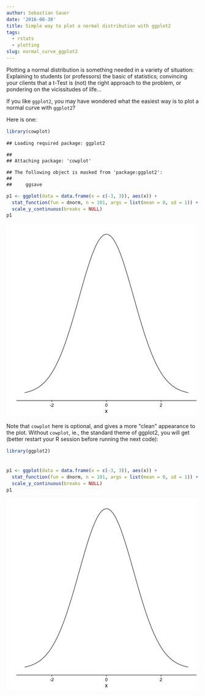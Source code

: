 ```yaml
---
author: Sebastian Sauer
date: '2016-08-30'
title: Simple way to plot a normal distribution with ggplot2
tags:
  - rstats
  - plotting
slug: normal_curve_ggplot2
---
```





Plotting a normal distribution is something needed in a variety of situation: Explaining to  students (or professors) the basic of statistics; convincing your clients that a t-Test is (not) the right approach to the problem, or pondering on the vicissitudes of life...

If you like `ggplot2`, you may have wondered what the easiest way is to plot a normal curve with `ggplot2`?

Here is one:



```r
library(cowplot)
```

```
## Loading required package: ggplot2
```

```
## 
## Attaching package: 'cowplot'
```

```
## The following object is masked from 'package:ggplot2':
## 
##     ggsave
```

```r
p1 <- ggplot(data = data.frame(x = c(-3, 3)), aes(x)) +
  stat_function(fun = dnorm, n = 101, args = list(mean = 0, sd = 1)) + ylab("") +
  scale_y_continuous(breaks = NULL)
p1
```

![](/images/2016-08-30-01.png)


Note that `cowplot` here is optional, and gives a more "clean" appearance to the plot. Without `cowplot`, ie., the standard theme of ggplot2, you will get (better restart your R session before running the next code):



```r
library(ggplot2)


p1 <- ggplot(data = data.frame(x = c(-3, 3)), aes(x)) +
  stat_function(fun = dnorm, n = 101, args = list(mean = 0, sd = 1)) + ylab("") +
  scale_y_continuous(breaks = NULL)
p1
```

![](/images/2016-08-30-02.png)


